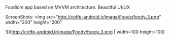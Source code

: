 
Foodiom app based on MVVM architecture.
Beautiful UI/UX 




ScreenShots:
<img src="http://coffe-android.ir/image/Foody/foody_3.png" width="200" height="200"
     
![](http://coffe-android.ir/image/Foody/foody_3.png | width=100 height=100)     
